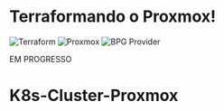 # Terraformando o Proxmox!

![Terraform](https://img.shields.io/badge/Terraform-1.13.1-purple?style=for-the-badge&logo=terraform&logoColor=white")
![Proxmox](https://img.shields.io/badge/Proxmox_VE-8.0-orange?style=for-the-badge&logo=proxmox&logoColor=white")
![BPG Provider](https://img.shields.io/badge/Provider-BPG%2FProxmox-green?style=for-the-badge)

EM PROGRESSO
# K8s-Cluster-Proxmox
